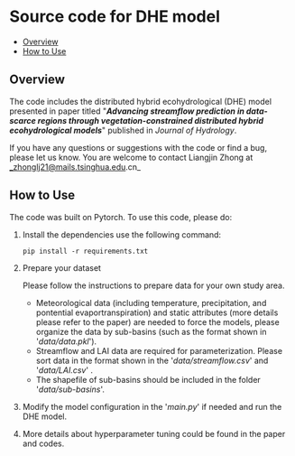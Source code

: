 # Source code for DHE model

* [Overview](#overview)
* [How to Use](#How-to-Use)

## Overview

The code includes the distributed hybrid ecohydrological (DHE) model presented in paper titled "***Advancing streamflow prediction in data-scarce regions through vegetation-constrained distributed hybrid ecohydrological models***"  published in *Journal of Hydrology*.

If you have any questions or suggestions with the code or find a bug, please let us know. You are welcome to contact Liangjin Zhong at _zhonglj21@mails.tsinghua.edu.cn_

## How to Use

The code was built on Pytorch. To use this code, please do:

1. Install the dependencies use the following command:

   ```none
   pip install -r requirements.txt
   ```

2. Prepare your dataset 

   Please follow the instructions to prepare data for your own study area.

   - Meteorological data (including temperature, precipitation, and pontential evaportranspiration) and static attributes (more details please refer to the paper) are needed to force the models, please organize the data by sub-basins (such as the format shown in '*data/data.pkl*').
   - Streamflow and LAI data are required for parameterization. Please sort data in the format shown in the '*data/streamflow.csv*' and '*data/LAI.csv*' .
   - The shapefile of sub-basins should be included in the folder '*data/sub-basins*'.

3. Modify the model configuration in the '*main.py*' if needed and run the DHE model. 

4. More details about hyperparameter tuning could be found in the paper and codes.

